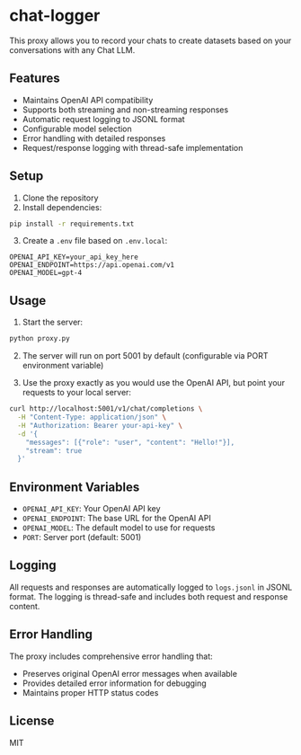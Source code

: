 # chat-logger

This proxy allows you to record your chats to create datasets based on your conversations with any Chat LLM.

## Features

- Maintains OpenAI API compatibility
- Supports both streaming and non-streaming responses
- Automatic request logging to JSONL format
- Configurable model selection
- Error handling with detailed responses
- Request/response logging with thread-safe implementation

## Setup

1. Clone the repository
2. Install dependencies:
```bash
pip install -r requirements.txt
```

3. Create a `.env` file based on `.env.local`:
```env
OPENAI_API_KEY=your_api_key_here
OPENAI_ENDPOINT=https://api.openai.com/v1
OPENAI_MODEL=gpt-4
```

## Usage

1. Start the server:
```bash
python proxy.py
```

2. The server will run on port 5001 by default (configurable via PORT environment variable)

3. Use the proxy exactly as you would use the OpenAI API, but point your requests to your local server:
```bash
curl http://localhost:5001/v1/chat/completions \
  -H "Content-Type: application/json" \
  -H "Authorization: Bearer your-api-key" \
  -d '{
    "messages": [{"role": "user", "content": "Hello!"}],
    "stream": true
  }'
```

## Environment Variables

- `OPENAI_API_KEY`: Your OpenAI API key
- `OPENAI_ENDPOINT`: The base URL for the OpenAI API
- `OPENAI_MODEL`: The default model to use for requests
- `PORT`: Server port (default: 5001)

## Logging

All requests and responses are automatically logged to `logs.jsonl` in JSONL format. The logging is thread-safe and includes both request and response content.

## Error Handling

The proxy includes comprehensive error handling that:
- Preserves original OpenAI error messages when available
- Provides detailed error information for debugging
- Maintains proper HTTP status codes

## License

MIT

